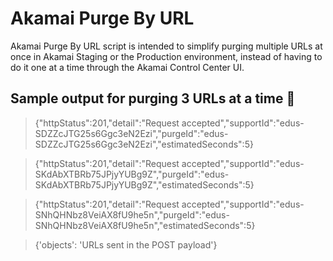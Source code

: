 # Akamai Purge By URL

Akamai Purge By URL script is intended to simplify purging multiple URLs at once in Akamai Staging or the Production environment, instead of having to do it one at a time through the Akamai Control Center UI.


## Sample output for purging 3 URLs at a time :slightly_smiling_face:

 
>{"httpStatus":201,"detail":"Request accepted","supportId":"edus-SDZZcJTG25s6Ggc3eN2Ezi","purgeId":"edus-SDZZcJTG25s6Ggc3eN2Ezi","estimatedSeconds":5}

>{"httpStatus":201,"detail":"Request accepted","supportId":"edus-SKdAbXTBRb75JPjyYUBg9Z","purgeId":"edus-SKdAbXTBRb75JPjyYUBg9Z","estimatedSeconds":5}

>{"httpStatus":201,"detail":"Request accepted","supportId":"edus-SNhQHNbz8VeiAX8fU9he5n","purgeId":"edus-SNhQHNbz8VeiAX8fU9he5n","estimatedSeconds":5}

>{'objects': 'URLs sent in the POST payload'} 
  

